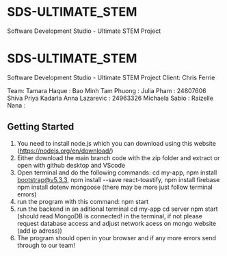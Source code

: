 # SDS-ULTIMATE_STEM

Software Development Studio - Ultimate STEM Project

# SDS-ULTIMATE_STEM

Software Development Studio - Ultimate STEM Project
Client:
Chris Ferrie

Team:
Tamara Haque :
Bao Minh Tam Phuong :
Julia Pham : 24807606
Shiva Priya Kadarla
Anna Lazarevic : 24963326
Michaela Sabio :
Raizelle Nana :

## Getting Started
1. You need to install node.js which you can download using this website (https://nodejs.org/en/download/)
2. Either download the main branch code with the zip folder and extract or open with github desktop and VScode
3. Open terminal and do the following commands:
   cd my-app,
   npm install bootstrap@v5.3.3,
   npm install --save react-toastify,
   npm install firebase
   npm install dotenv mongoose
   (there may be more just follow terminal errors)
4. run the program with this command:
   npm start
5. run the backend in an aditional terminal
   cd my-app
   cd server
   npm start
   (should read MongoDB is connected! in the terminal, if not please request database access and adjust network acess on mongo website (add ip adress))
6. The program should open in your browser and if any more errors send through to our team!
